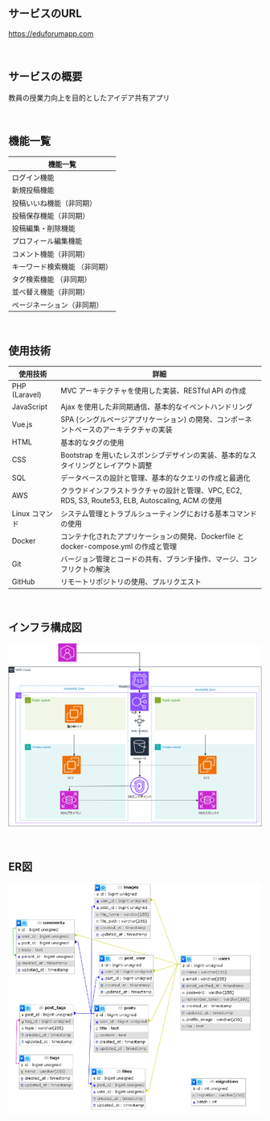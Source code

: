 
## サービスのURL

https://eduforumapp.com

<br />

## サービスの概要

教員の授業力向上を目的としたアイデア共有アプリ

<br />

## 機能一覧

| 機能一覧 | 
| ------- | 
| ログイン機能 | 
| 新規投稿機能 | 
| 投稿いいね機能（非同期） | 
| 投稿保存機能（非同期） | 
| 投稿編集・削除機能 | 
| プロフィール編集機能 | 
| コメント機能（非同期） | 
| キーワード検索機能 （非同期）| 
| タグ検索機能 （非同期）| 
| 並べ替え機能（非同期） | 
| ページネーション（非同期） | 
 
<br />

## 使用技術
| 使用技術          | 詳細 |
|------------------|------|
| PHP (Laravel)    | MVC アーキテクチャを使用した実装、RESTful API の作成 |
| JavaScript       | Ajax を使用した非同期通信、基本的なイベントハンドリング |
| Vue.js           | SPA (シングルページアプリケーション) の開発、コンポーネントベースのアーキテクチャの実装 |
| HTML             | 基本的なタグの使用 |
| CSS              | Bootstrap を用いたレスポンシブデザインの実装、基本的なスタイリングとレイアウト調整 |
| SQL              | データベースの設計と管理、基本的なクエリの作成と最適化 |
| AWS              | クラウドインフラストラクチャの設計と管理、VPC, EC2, RDS, S3, Route53, ELB, Autoscaling, ACM の使用 |
| Linux コマンド   | システム管理とトラブルシューティングにおける基本コマンドの使用 |
| Docker           | コンテナ化されたアプリケーションの開発、Dockerfile と docker-compose.yml の作成と管理 |
| Git              | バージョン管理とコードの共有、ブランチ操作、マージ、コンフリクトの解決 |
| GitHub           | リモートリポジトリの使用、プルリクエスト |



<br />

## インフラ構成図

![インフラ構成図](/img/インフラ構成図.png)

<br />

## ER図

![ER図](/img/ER.png)

<br />

